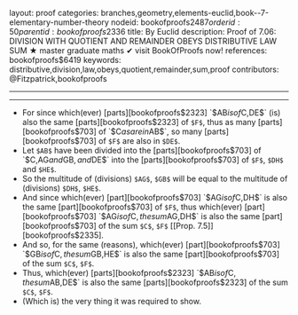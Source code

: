 layout: proof
categories: branches,geometry,elements-euclid,book--7-elementary-number-theory
nodeid: bookofproofs$2487
orderid: 50
parentid: bookofproofs$2336
title: By Euclid
description:  Proof of 7.06: DIVISION WITH QUOTIENT AND REMAINDER OBEYS DISTRIBUTIVE LAW SUM &#9733; master graduate maths &#10004; visit BookOfProofs now!
references: bookofproofs$6419
keywords: distributive,division,law,obeys,quotient,remainder,sum,proof
contributors: @Fitzpatrick,bookofproofs

---


---



* For since which(ever) [parts][bookofproofs$2323] `$AB$` is of `$C$`, `$DE$` (is) also the same [parts][bookofproofs$2323] of `$F$`, thus as many [parts][bookofproofs$703] of `$C$` as are in `$AB$`, so many [parts][bookofproofs$703] of `$F$` are also in `$DE$`.
* Let `$AB$` have been divided into the [parts][bookofproofs$703] of `$C$`, `$AG$` and `$GB$`, and `$DE$` into the [parts][bookofproofs$703] of `$F$`, `$DH$` and `$HE$`.
* So the multitude of (divisions) `$AG$`, `$GB$` will be equal to the multitude of (divisions) `$DH$`, `$HE$`.
* And since which(ever) [part][bookofproofs$703] `$AG$` is of `$C$`, `$DH$` is also the same [part][bookofproofs$703] of `$F$`, thus which(ever) [part][bookofproofs$703] `$AG$` is of `$C$`, the sum `$AG$`, `$DH$` is also the same [part][bookofproofs$703] of the sum `$C$`, `$F$` [[Prop. 7.5]][bookofproofs$2335].
* And so, for the same (reasons), which(ever) [part][bookofproofs$703] `$GB$` is of `$C$`, the sum `$GB$`, `$HE$` is also the same [part][bookofproofs$703] of the sum `$C$`, `$F$`.
* Thus, which(ever) [parts][bookofproofs$2323] `$AB$` is of `$C$`, the sum `$AB$`, `$DE$` is also the same [parts][bookofproofs$2323] of the sum `$C$`, `$F$`.
* (Which is) the very thing it was required to show.
